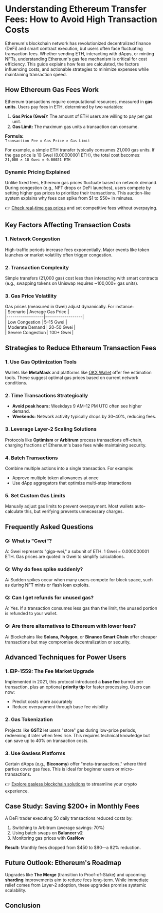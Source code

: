 # Understanding Ethereum Transfer Fees: How to Avoid High Transaction Costs  

Ethereum's blockchain network has revolutionized decentralized finance (DeFi) and smart contract execution, but users often face fluctuating transaction fees. Whether sending ETH, interacting with dApps, or minting NFTs, understanding Ethereum's gas fee mechanism is critical for cost efficiency. This guide explains how fees are calculated, the factors influencing costs, and actionable strategies to minimize expenses while maintaining transaction speed.  

## How Ethereum Gas Fees Work  

Ethereum transactions require computational resources, measured in **gas units**. Users pay fees in ETH, determined by two variables:  

1. **Gas Price (Gwei):** The amount of ETH users are willing to pay per gas unit.  
2. **Gas Limit:** The maximum gas units a transaction can consume.  

**Formula:**  
`Transaction Fee = Gas Price × Gas Limit`  

For example, a simple ETH transfer typically consumes 21,000 gas units. If the gas price is 10 Gwei (0.00000001 ETH), the total cost becomes:  
`21,000 × 10 Gwei = 0.00021 ETH`  

### Dynamic Pricing Explained  

Unlike fixed fees, Ethereum gas prices fluctuate based on network demand. During congestion (e.g., NFT drops or DeFi launches), users compete by setting higher gas prices to prioritize their transactions. This auction-like system explains why fees can spike from $1 to $50+ in minutes.  

👉 [Check real-time gas prices](https://bit.ly/okx-bonus) and set competitive fees without overpaying.  

## Key Factors Affecting Transaction Costs  

### 1. Network Congestion  
High-traffic periods increase fees exponentially. Major events like token launches or market volatility often trigger congestion.  

### 2. Transaction Complexity  
Simple transfers (21,000 gas) cost less than interacting with smart contracts (e.g., swapping tokens on Uniswap requires ~100,000+ gas units).  

### 3. Gas Price Volatility  
Gas prices (measured in Gwei) adjust dynamically. For instance:  
| Scenario          | Average Gas Price |  
|-------------------|-------------------|  
| Low Congestion    | 5–15 Gwei         |  
| Moderate Demand   | 20–50 Gwei        |  
| Severe Congestion | 100+ Gwei         |  

## Strategies to Reduce Ethereum Transaction Fees  

### 1. Use Gas Optimization Tools  
Wallets like **MetaMask** and platforms like [OKX Wallet](https://bit.ly/okx-bonus) offer fee estimation tools. These suggest optimal gas prices based on current network conditions.  

### 2. Time Transactions Strategically  
- **Avoid peak hours:** Weekdays 9 AM–12 PM UTC often see higher demand.  
- **Weekends:** Network activity typically drops by 30–40%, reducing fees.  

### 3. Leverage Layer-2 Scaling Solutions  
Protocols like **Optimism** or **Arbitrum** process transactions off-chain, charging fractions of Ethereum's base fees while maintaining security.  

### 4. Batch Transactions  
Combine multiple actions into a single transaction. For example:  
- Approve multiple token allowances at once  
- Use dApp aggregators that optimize multi-step interactions  

### 5. Set Custom Gas Limits  
Manually adjust gas limits to prevent overpayment. Most wallets auto-calculate this, but verifying prevents unnecessary charges.  

## Frequently Asked Questions  

### Q: What is "Gwei"?  
A: Gwei represents "giga-wei," a subunit of ETH. 1 Gwei = 0.000000001 ETH. Gas prices are quoted in Gwei to simplify calculations.  

### Q: Why do fees spike suddenly?  
A: Sudden spikes occur when many users compete for block space, such as during NFT mints or flash loan exploits.  

### Q: Can I get refunds for unused gas?  
A: Yes. If a transaction consumes less gas than the limit, the unused portion is refunded to your wallet.  

### Q: Are there alternatives to Ethereum with lower fees?  
A: Blockchains like **Solana**, **Polygon**, or **Binance Smart Chain** offer cheaper transactions but may compromise decentralization or security.  

## Advanced Techniques for Power Users  

### 1. EIP-1559: The Fee Market Upgrade  
Implemented in 2021, this protocol introduced a **base fee** burned per transaction, plus an optional **priority tip** for faster processing. Users can now:  
- Predict costs more accurately  
- Reduce overpayment through base fee visibility  

### 2. Gas Tokenization  
Projects like **GST2** let users "store" gas during low-price periods, redeeming it later when fees rise. This requires technical knowledge but can save up to 40% on transaction costs.  

### 3. Use Gasless Platforms  
Certain dApps (e.g., **Biconomy**) offer "meta-transactions," where third parties cover gas fees. This is ideal for beginner users or micro-transactions.  

👉 [Explore gasless blockchain solutions](https://bit.ly/okx-bonus) to streamline your crypto experience.  

## Case Study: Saving $200+ in Monthly Fees  

A DeFi trader executing 50 daily transactions reduced costs by:  
1. Switching to Arbitrum (average savings: 70%)  
2. Using batch swaps on **Balancer v2**  
3. Monitoring gas prices with **GasNow**  

**Result:** Monthly fees dropped from $450 to $80—a 82% reduction.  

## Future Outlook: Ethereum's Roadmap  

Upgrades like **The Merge** (transition to Proof-of-Stake) and upcoming **sharding** improvements aim to reduce fees long-term. While immediate relief comes from Layer-2 adoption, these upgrades promise systemic scalability.  

## Conclusion  
